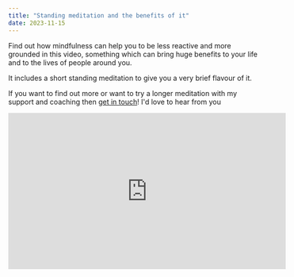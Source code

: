 ```yaml
---
title: "Standing meditation and the benefits of it"
date: 2023-11-15
---
```

Find out how mindfulness can help you to be less reactive and more grounded in this video, something which can bring huge benefits to your life and to the lives of people around you.   

It includes a short standing meditation to give you a very brief flavour of it. 

If you want to find out more or want to try a longer meditation with my support and coaching then [get in touch](/contact)! I'd love to hear from you

<iframe width="560" height="315" src="https://www.youtube.com/embed/n2VyNSeaIOs?si=uloMN-Y3S5G-N9-D" title="YouTube video player" frameborder="0" allow="accelerometer; autoplay; clipboard-write; encrypted-media; gyroscope; picture-in-picture; web-share" referrerpolicy="strict-origin-when-cross-origin" allowfullscreen></iframe>